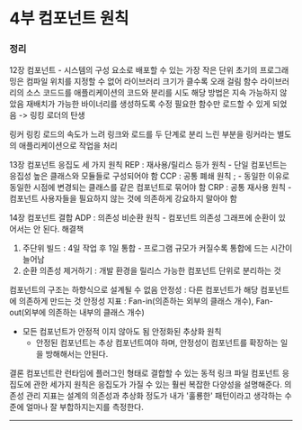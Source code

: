 # 4부 컴포넌트 원칙

### 정리
12장
컴포넌트
	- 시스템의 구성 요소로 배포할 수 있는 가장 작은 단위
초기의 프로그래밍은 컴파일 위치를 지정할 수 없어 라이브러리 크기가 클수록 오래 걸림
함수 라이브러리의 소스 코드드를 애플리케이션의 코드와 분리를 시도
해당 방법은 지속 가능하지 않았음
재배치가 가능한 바이너리를 생성하도록 수정
필요한 함수만 로드할 수 있게 되었음 -> 링킹 로더의 탄생

링커
링킹 로드의 속도가 느려 링크와 로드를 두 단계로 분리
느린 부분을 링커라는 별도의 애플리케이션으로 작업을 처리

13장
컴포넌트 응집도
세 가지 원칙
REP : 재사용/릴리스 등가 원칙
	- 단일 컴포넌트는 응집성 높은 클래스와 모듈들로 구성되어야 함
CCP : 공통 폐쇄 원칙
;	- 동일한 이유로 동일한 시점에 변경되는 클래스를 같은 컴포넌트로 묶어야 함
CRP : 공통 재사용 원칙
	- 컴포넌트 사용자들을 필요하지 않는 것에 의존하게 강요하지 말아야 함

14장
컴포넌트 결합
ADP : 의존성 비순환 원칙
	- 컴포넌트 의존성 그래프에 순환이 있어서는 안 된다.
해결책
1. 주단위 빌드 : 4일 작업 후 1일 통합 - 프로그램 규모가 커질수록 통합에 드는 시간이 늘어남
2. 순환 의존성 제거하기 : 개발 환경을 릴리스 가능한 컴포넌트 단위로 분리하는 것

컴포넌트의 구조는 하향식으로 설계될 수 없음
안정성 : 다른 컴포넌트가 해당 컴포넌트에 의존하게 만드는 것
안정성 지표 : Fan-in(의존하는 외부의 클래스 개수), Fan-out(외부에 의존하는 내부의 클래스 개수)
* 모든 컴포넌트가 안정적 이지 않아도 됨
안정화된 추상화 원칙
	- 안정된 컴포넌트는 추상 컴포넌트여야 하며, 안정성이 컴포넌트를 확장하는 일을 방해해서는 안된다.


결론
컴포넌트란 런타임에 플러그인 형태로 결합할 수 있는 동적 링크 파일
컴포넌트 응집도에 관한 세가지 원칙은 응집도가 가질 수 있는 훨씬 복잡한 다양성을 설명해준다.
의존성 관리 지표는 설계의 의존성과 추상화 정도가 내가 '훌룡한' 패턴이라고 생각하는 수준에
얼마나 잘 부합하지는지를 측정한다.


----------------------------------------------------------------

